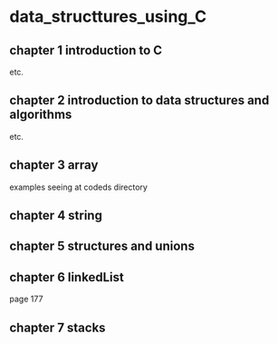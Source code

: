 # data_structtures_using_C

## chapter 1 introduction to C
etc.

## chapter 2 introduction to data structures and algorithms
etc.

## chapter 3 array
examples seeing at codeds directory

## chapter 4 string

## chapter 5 structures and unions

## chapter 6 linkedList

page 177

## chapter 7 stacks





